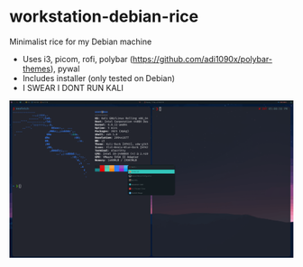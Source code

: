 # workstation-debian-rice
Minimalist rice for my Debian machine
- Uses i3, picom, rofi, polybar (https://github.com/adi1090x/polybar-themes), pywal
- Includes installer (only tested on Debian)
- I SWEAR I DONT RUN KALI

![Screenshot](image.png)